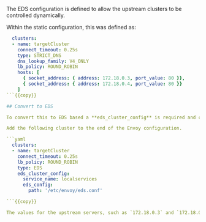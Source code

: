 The EDS configuration is defined to allow the upstream clusters to be controlled dynamically. 

Within the static configuration, this was defined as:

```yaml
  clusters:
  - name: targetCluster
    connect_timeout: 0.25s
    type: STRICT_DNS
    dns_lookup_family: V4_ONLY
    lb_policy: ROUND_ROBIN
    hosts: [
      { socket_address: { address: 172.18.0.3, port_value: 80 }},
      { socket_address: { address: 172.18.0.4, port_value: 80 }}
    ]
```{{copy}}

## Convert to EDS

To convert this to EDS based a **eds_cluster_config** is required and changing the type to **EDS**.

Add the following cluster to the end of the Envoy configuration.

```yaml
  clusters:
  - name: targetCluster
    connect_timeout: 0.25s
    lb_policy: ROUND_ROBIN
    type: EDS
    eds_cluster_config:
      service_name: localservices
      eds_config:
        path: '/etc/envoy/eds.conf'

```{{copy}}

The values for the upstream servers, such as `172.18.0.3` and `172.18.0.4`, will come from the file `eds.conf`.
